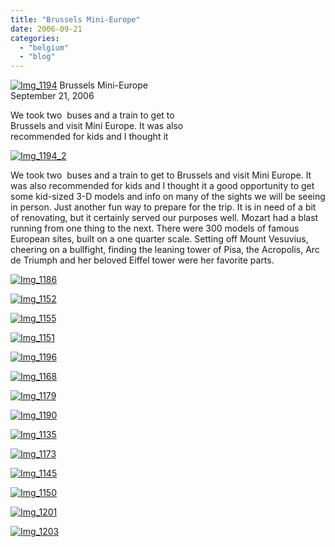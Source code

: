 ```yaml
---
title: "Brussels Mini-Europe"
date: 2006-09-21
categories: 
  - "belgium"
  - "blog"
---
```


 [![Img_1194](https://pub-ac94b3f306b24c0dba4238943c97f2e1.r2.dev/2008/04/30/img_1194.png "Img_1194")](https://pub-ac94b3f306b24c0dba4238943c97f2e1.r2.dev/photos/uncategorized/2008/04/30/img_1194.png) Brussels Mini-Europe  
September 21, 2006

We took two  buses and a train to get to  
Brussels and visit Mini Europe. It was also  
recommended for kids and I thought it

<!--more-->

[![Img_1194_2](https://pub-ac94b3f306b24c0dba4238943c97f2e1.r2.dev/2008/04/30/img_1194_2.png "Img_1194_2")](https://pub-ac94b3f306b24c0dba4238943c97f2e1.r2.dev/photos/uncategorized/2008/04/30/img_1194_2.png)

We took two  buses and a train to get to Brussels and visit Mini Europe. It was also recommended for kids and I thought it a good opportunity to get some kid-sized 3-D models and info on many of the sights we will be seeing in person. Just another fun way to prepare for the trip. It is in need of a bit of renovating, but it certainly served our purposes well. Mozart had a blast running from one thing to the next. There were 300 models of famous European sites, built on a one quarter scale. Setting off Mount Vesuvius, cheering on a bullfight, finding the leaning tower of Pisa, the Acropolis, Arc de Triumph and her beloved Eiffel tower were her favorite parts.

[![Img_1186](https://pub-ac94b3f306b24c0dba4238943c97f2e1.r2.dev/2008/04/30/img_1186.jpg "Img_1186")](https://pub-ac94b3f306b24c0dba4238943c97f2e1.r2.dev/photos/uncategorized/2008/04/30/img_1186.jpg)

[![Img_1152](https://pub-ac94b3f306b24c0dba4238943c97f2e1.r2.dev/2008/04/30/img_1152.png "Img_1152")](https://pub-ac94b3f306b24c0dba4238943c97f2e1.r2.dev/photos/uncategorized/2008/04/30/img_1152.png)

[![Img_1155](https://pub-ac94b3f306b24c0dba4238943c97f2e1.r2.dev/2008/04/30/img_1155.png "Img_1155")](https://pub-ac94b3f306b24c0dba4238943c97f2e1.r2.dev/photos/uncategorized/2008/04/30/img_1155.png)

[![Img_1151](https://pub-ac94b3f306b24c0dba4238943c97f2e1.r2.dev/2008/04/30/img_1151.png "Img_1151")](https://pub-ac94b3f306b24c0dba4238943c97f2e1.r2.dev/photos/uncategorized/2008/04/30/img_1151.png)

[![Img_1196](https://pub-ac94b3f306b24c0dba4238943c97f2e1.r2.dev/2008/04/30/img_1196.png "Img_1196")](https://pub-ac94b3f306b24c0dba4238943c97f2e1.r2.dev/photos/uncategorized/2008/04/30/img_1196.png)

[![Img_1168](https://pub-ac94b3f306b24c0dba4238943c97f2e1.r2.dev/2008/04/30/img_1168.png "Img_1168")](https://pub-ac94b3f306b24c0dba4238943c97f2e1.r2.dev/photos/uncategorized/2008/04/30/img_1168.png)

[![Img_1179](https://pub-ac94b3f306b24c0dba4238943c97f2e1.r2.dev/2008/04/30/img_1179.png "Img_1179")](https://pub-ac94b3f306b24c0dba4238943c97f2e1.r2.dev/photos/uncategorized/2008/04/30/img_1179.png)

[![Img_1190](https://pub-ac94b3f306b24c0dba4238943c97f2e1.r2.dev/2008/04/30/img_1190.png "Img_1190")](https://pub-ac94b3f306b24c0dba4238943c97f2e1.r2.dev/photos/uncategorized/2008/04/30/img_1190.png)

[![Img_1135](https://pub-ac94b3f306b24c0dba4238943c97f2e1.r2.dev/2008/04/30/img_1135.png "Img_1135")](https://pub-ac94b3f306b24c0dba4238943c97f2e1.r2.dev/photos/uncategorized/2008/04/30/img_1135.png)

[![Img_1173](https://pub-ac94b3f306b24c0dba4238943c97f2e1.r2.dev/2008/04/30/img_1173.png "Img_1173")](https://pub-ac94b3f306b24c0dba4238943c97f2e1.r2.dev/photos/uncategorized/2008/04/30/img_1173.png)

[![Img_1145](https://pub-ac94b3f306b24c0dba4238943c97f2e1.r2.dev/2008/04/30/img_1145.jpg "Img_1145")](https://pub-ac94b3f306b24c0dba4238943c97f2e1.r2.dev/photos/uncategorized/2008/04/30/img_1145.jpg)

[![Img_1150](https://pub-ac94b3f306b24c0dba4238943c97f2e1.r2.dev/2008/04/30/img_1150.jpg "Img_1150")](https://pub-ac94b3f306b24c0dba4238943c97f2e1.r2.dev/photos/uncategorized/2008/04/30/img_1150.jpg)

[![Img_1201](https://pub-ac94b3f306b24c0dba4238943c97f2e1.r2.dev/2008/04/30/img_1201.jpg "Img_1201")](https://pub-ac94b3f306b24c0dba4238943c97f2e1.r2.dev/photos/uncategorized/2008/04/30/img_1201.jpg)

[![Img_1203](https://pub-ac94b3f306b24c0dba4238943c97f2e1.r2.dev/2008/04/30/img_1203.jpg "Img_1203")](https://pub-ac94b3f306b24c0dba4238943c97f2e1.r2.dev/photos/uncategorized/2008/04/30/img_1203.jpg)
